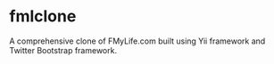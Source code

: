 fmlclone
========

A comprehensive clone of FMyLife.com built using Yii framework and Twitter Bootstrap framework. 